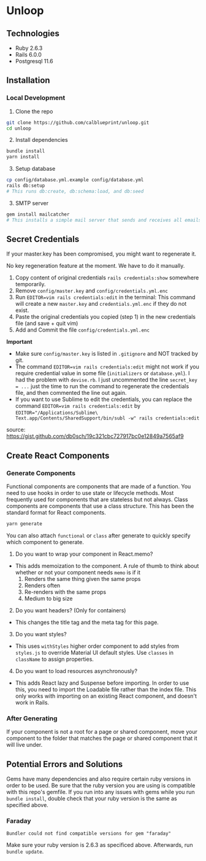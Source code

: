 # Unloop

## Technologies

- Ruby 2.6.3
- Rails 6.0.0
- Postgresql 11.6

## Installation

### Local Development

1. Clone the repo

```bash
git clone https://github.com/calblueprint/unloop.git
cd unloop
```

2. Install dependencies

```bash
bundle install
yarn install
```

3. Setup database

```bash
cp config/database.yml.example config/database.yml
rails db:setup
# This runs db:create, db:schema:load, and db:seed
```

3. SMTP server

```bash
gem install mailcatcher
# This installs a simple mail server that sends and receives all emails
```


## Secret Credentials

If your master.key has been compromised, you might want to regenerate it.

No key regeneration feature at the moment.
We have to do it manually.

1. Copy content of original credentials `rails credentials:show` somewhere temporarily.
2. Remove `config/master.key` and `config/credentials.yml.enc`
3. Run `EDITOR=vim rails credentials:edit` in the terminal: This command will create a new `master.key` and `credentials.yml.enc` if they do not exist.
4. Paste the original credentials you copied (step 1) in the new credentials file (and save + quit vim)
5. Add and Commit the file `config/credentials.yml.enc`

**Important**

- Make sure `config/master.key` is listed in `.gitignore` and NOT tracked by git.
- The command `EDITOR=vim rails credentials:edit` might not work if you require credential value in some file (`initializers` or `database.yml`).
  I had the problem with `devise.rb`. I just uncommented the line `secret_key = ...` just the time to run the command to regenerate the credentials file, and then commented the line out again.
- If you want to use Sublime to edit the credentials, you can replace the command `EDITOR=vim rails credentials:edit` by `EDITOR="/Applications/Sublime\ Text.app/Contents/SharedSupport/bin/subl -w" rails credentials:edit`

source: https://gist.github.com/db0sch/19c321cbc727917bc0e12849a7565af9

## Create React Components

### Generate Components

Functional components are components that are made of a function. You need to use hooks in order to use state or lifecycle methods. Most frequently used for components that are stateless but not always. Class components are components that use a class structure. This has been the standard format for React components.

```bash
yarn generate
```

You can also attach `functional` or `class` after generate to quickly specify which component to generate.

1. Do you want to wrap your component in React.memo?

- This adds memoization to the component. A rule of thumb to think about whether or not your component needs `memo` is if it
  1. Renders the same thing given the same props
  2. Renders often
  3. Re-renders with the same props
  4. Medium to big size

2. Do you want headers? (Only for containers)

- This changes the title tag and the meta tag for this page.

3. Do you want styles?

- This uses `withStyles` higher order component to add styles from `styles.js` to override Material UI default styles. Use `classes` in `className` to assign properties.

4. Do you want to load resources asynchronously?

- This adds React lazy and Suspense before importing. In order to use this, you need to import the Loadable file rather than the index file. This only works with importing on an existing React component, and doesn't work in Rails.

### After Generating

If your component is not a root for a page or shared component, move your component to the folder that matches the page or shared component that it will live under.

## Potential Errors and Solutions
Gems have many dependencies and also require certain ruby versions in order to be used. Be sure that the ruby version you are using is compatible with this repo's gemfile. If you run into any issues with gems while you run `bundle install`, double check that your ruby version is the same as specified above.

### Faraday
`Bundler could not find compatible versions for gem "faraday"`

Make sure your ruby version is 2.6.3 as specificed above. Afterwards, run `bundle update`.


